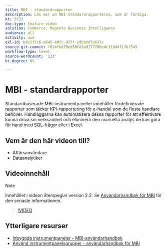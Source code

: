 ```yaml
---
title: MBI - standardrapporter
description: Läs mer om MBI-standardrapporterna, som är färdiga.
kt: 5733
doc-type: feature video
solution: Commerce, Magento Business Intelligence
audience: all
activity: use
exl-id: b8c1f7c6-e645-40fc-977f-29b8cd79637c
source-git-commit: f614fbd70ed58fd3a8177700e4c118d4f17bf349
workflow-type: tm+mt
source-wordcount: '123'
ht-degree: 0%

---
```


# MBI - standardrapporter

Standardbaserade MBI-instrumentpaneler innehåller fördefinierade rapporter som täcker KPI-rapportering för e-handel som de flesta handlare behöver. Handläggarna kan automatisera dessa rapporter för att effektivare kunna driva sin verksamhet och eliminera den manuella analys de kan göra för hand med SQL-frågor eller i Excel.

## Vem är den här videon till?

- Affärsanvändare
- Dataanalytiker

## Videoinnehåll

>[!NOTE]
>
>Innehållet i videon återspeglar version 2.2. Se [Användarhandbok för MBI](https://experienceleague.adobe.com/docs/commerce-business-intelligence/mbi/guide-overview.html) för den senaste informationen.

>[!VIDEO](https://video.tv.adobe.com/v/35987?quality=12&learn=on)

## Ytterligare resurser

- [Inbyggda instrumentpaneler - MBI-användarhandbok](https://experienceleague.adobe.com/docs/commerce-business-intelligence/mbi/build/dashboards/dashboards-pro.html)
- [Använd instrumentpanelsgrupper - användarhandbok för MBI](https://experienceleague.adobe.com/docs/commerce-business-intelligence/mbi/build/dashboards/using-dashboard-groups.html)
